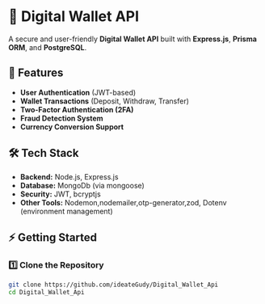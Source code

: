 # 🏦 Digital Wallet API

A secure and user-friendly **Digital Wallet API** built with **Express.js**, **Prisma ORM**, and **PostgreSQL**.

## 🚀 Features

- **User Authentication** (JWT-based)
- **Wallet Transactions** (Deposit, Withdraw, Transfer)
- **Two-Factor Authentication (2FA)**
- **Fraud Detection System**
- **Currency Conversion Support**

## 🛠 Tech Stack

- **Backend:** Node.js, Express.js
- **Database:** MongoDb (via mongoose)
- **Security:** JWT, bcryptjs
- **Other Tools:** Nodemon,nodemailer,otp-generator,zod, Dotenv (environment management)

## ⚡ Getting Started

### 1️⃣ Clone the Repository

```bash
git clone https://github.com/ideateGudy/Digital_Wallet_Api
cd Digital_Wallet_Api

```
